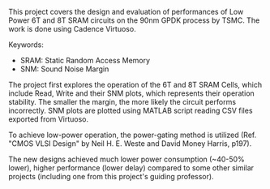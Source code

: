 This project covers the design and evaluation of performances of Low Power 6T and 8T SRAM circuits on the 90nm GPDK process by TSMC. The work is done using Cadence Virtuoso.

Keywords:
- SRAM: Static Random Access Memory
- SNM: Sound Noise Margin

The project first explores the operation of the 6T and 8T SRAM Cells, which include Read, Write and their SNM plots, which represents their operation stability. The smaller the margin, the more likely the circuit performs incorrectly. SNM plots are plotted using MATLAB script reading CSV files exported from Virtuoso.

To achieve low-power operation, the power-gating method is utilized (Ref. "CMOS VLSI Design" by Neil H. E. Weste and David Money Harris, p197).

The new designs achieved much lower power consumption (~40-50% lower), higher performance (lower delay) compared to some other similar projects (including one from this project's guiding professor).
